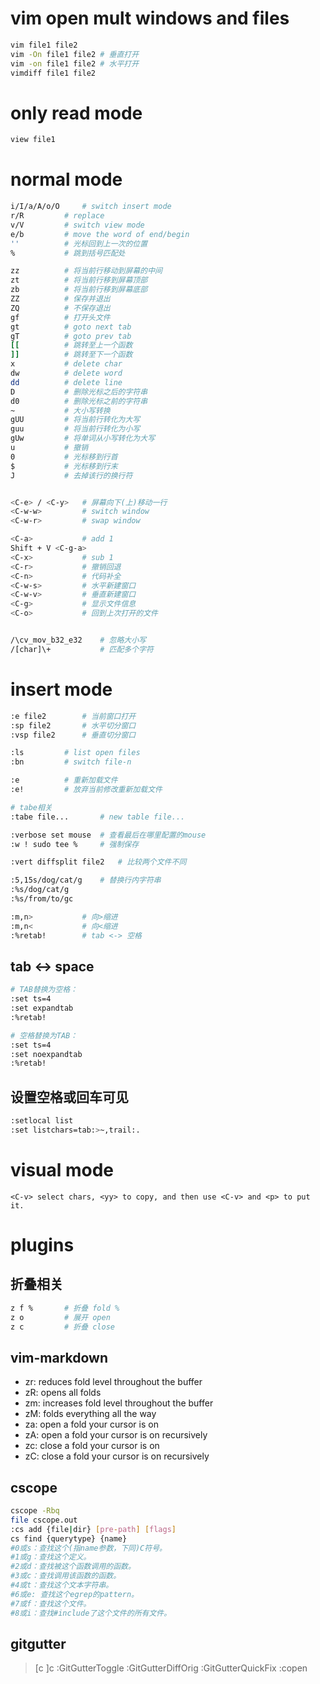 # vim open mult windows and files
```bash
vim file1 file2
vim -On file1 file2 # 垂直打开
vim -on file1 file2 # 水平打开
vimdiff file1 file2
```

# only read mode 
```bash
view file1
```

# normal mode
```bash
i/I/a/A/o/O		# switch insert mode
r/R			# replace
v/V			# switch view mode
e/b			# move the word of end/begin
''			# 光标回到上一次的位置
%			# 跳到括号匹配处

zz			# 将当前行移动到屏幕的中间
zt			# 将当前行移到屏幕顶部
zb			# 将当前行移到屏幕底部
ZZ			# 保存并退出
ZQ			# 不保存退出
gf			# 打开头文件
gt			# goto next tab
gT			# goto prev tab
[[			# 跳转至上一个函数
]]			# 跳转至下一个函数
x			# delete char
dw			# delete word
dd			# delete line
D			# 删除光标之后的字符串
d0			# 删除光标之前的字符串
~			# 大小写转换
gUU			# 将当前行转化为大写
guu			# 将当前行转化为小写
gUw			# 将单词从小写转化为大写
u			# 撤销
0			# 光标移到行首
$			# 光标移到行末
J           # 去掉该行的换行符


<C-e> / <C-y>	# 屏幕向下(上)移动一行
<C-w-w>			# switch window
<C-w-r>			# swap window

<C-a>			# add 1
Shift + V <C-g-a>
<C-x>			# sub 1
<C-r>			# 撤销回退
<C-n>			# 代码补全
<C-w-s>			# 水平新建窗口
<C-w-v>			# 垂直新建窗口
<C-g>			# 显示文件信息
<C-o>			# 回到上次打开的文件


/\cv_mov_b32_e32    # 忽略大小写
/[char]\+           # 匹配多个字符
```

# insert mode
```bash
:e file2		# 当前窗口打开
:sp file2		# 水平切分窗口
:vsp file2		# 垂直切分窗口

:ls			# list open files
:bn			# switch file-n

:e			# 重新加载文件
:e!			# 放弃当前修改重新加载文件

# tabe相关
:tabe file...		# new table file...

:verbose set mouse	# 查看最后在哪里配置的mouse
:w ! sudo tee %		# 强制保存

:vert diffsplit file2	# 比较两个文件不同

:5,15s/dog/cat/g	# 替换行内字符串
:%s/dog/cat/g
:%s/from/to/gc

:m,n>			# 向>缩进
:m,n<			# 向<缩进
:%retab!		# tab <-> 空格
```

## tab <-> space
```bash
# TAB替换为空格：
:set ts=4
:set expandtab
:%retab!

# 空格替换为TAB：
:set ts=4
:set noexpandtab
:%retab!
```


## 设置空格或回车可见
```bash
:setlocal list
:set listchars=tab:>~,trail:.
```

# visual mode
```text
<C-v> select chars, <yy> to copy, and then use <C-v> and <p> to put it.
```























# plugins

## 折叠相关
```bash
z f %		# 折叠 fold %
z o			# 展开 open
z c			# 折叠 close
```

## vim-markdown
- zr: reduces fold level throughout the buffer
- zR: opens all folds
- zm: increases fold level throughout the buffer
- zM: folds everything all the way
- za: open a fold your cursor is on
- zA: open a fold your cursor is on recursively
- zc: close a fold your cursor is on
- zC: close a fold your cursor is on recursively

## cscope
```bash
cscope -Rbq
file cscope.out
:cs add {file|dir} [pre-path] [flags]
cs find {querytype} {name}
#0或s：查找这个(指name参数，下同)C符号。
#1或g：查找这个定义。
#2或d：查找被这个函数调用的函数。
#3或c：查找调用该函数的函数。
#4或t：查找这个文本字符串。
#6或e: 查找这个egrep的pattern。
#7或f：查找这个文件。
#8或i：查找#include了这个文件的所有文件。
```

## gitgutter
> [c
> ]c
> :GitGutterToggle
> :GitGutterDiffOrig
> :GitGutterQuickFix
> :copen
